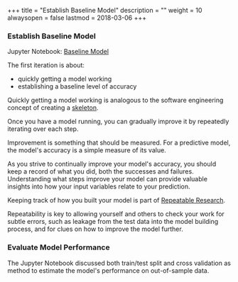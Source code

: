 +++
title = "Establish Baseline Model"
description = ""
weight = 10
alwaysopen = false
lastmod = 2018-03-06
+++

### Establish Baseline Model

Jupyter Notebook: [Baseline Model](http://nbviewer.jupyter.org/github/sdiehl28/tutorial-jupyter-notebooks/blob/master/projects/Titanic01.ipynb)

The first iteration is about:

* quickly getting a model working
* establishing a baseline level of accuracy

Quickly getting a model working is analogous to the software engineering concept of creating a [skeleton](https://en.wikipedia.org/wiki/Skeleton_(computer_programming)).

Once you have a model running, you can gradually improve it by repeatedly iterating over each step.

Improvement is something that should be measured. For a predictive model, the model's accuracy is a simple measure of its value.

As you strive to continually improve your model's accuracy, you should keep a record of what you did, both the successes and failures. Understanding what steps improve your model can provide valuable insights into how your input variables relate to your prediction.

Keeping track of how you built your model is part of [Repeatable Research](https://en.wikipedia.org/wiki/Reproducibility).

Repeatability is key to allowing yourself and others to check your work for subtle errors, such as leakage from the test data into the model building process, and for clues on how to improve the model further.

### Evaluate Model Performance

The Jupyter Notebook discussed both train/test split and cross validation as method to estimate the model's performance on out-of-sample data.